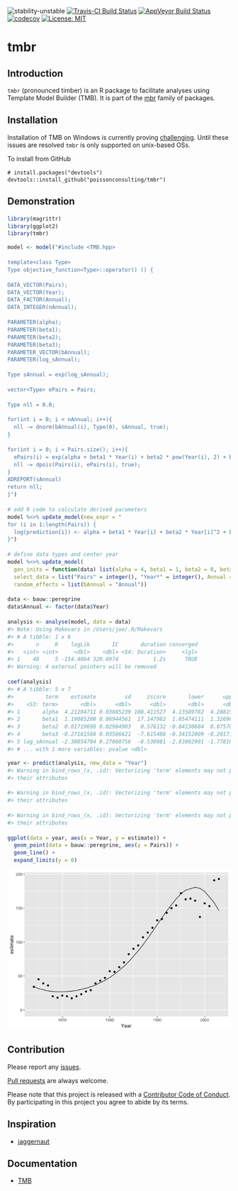 
<!-- README.md is generated from README.Rmd. Please edit that file -->
![stability-unstable](https://img.shields.io/badge/stability-unstable-yellow.svg) [![Travis-CI Build Status](https://travis-ci.org/poissonconsulting/tmbr.svg?branch=master)](https://travis-ci.org/poissonconsulting/tmbr) [![AppVeyor Build Status](https://ci.appveyor.com/api/projects/status/github/poissonconsulting/tmbr?branch=master&svg=true)](https://ci.appveyor.com/project/poissonconsulting/tmbr) [![codecov](https://codecov.io/gh/poissonconsulting/smbr/branch/master/graph/badge.svg)](https://codecov.io/gh/poissonconsulting/smbr) [![License: MIT](https://img.shields.io/badge/License-MIT-blue.svg)](https://opensource.org/licenses/MIT)

tmbr
====

Introduction
------------

`tmbr` (pronounced timber) is an R package to facilitate analyses using Template Model Builder (TMB). It is part of the [mbr](https://github.com/poissonconsulting/mbr) family of packages.

Installation
------------

Installation of TMB on Windows is currently proving [challenging](https://github.com/James-Thorson/2016_Spatio-temporal_models/issues/7). Until these issues are resolved `tmbr` is only supported on unix-based OSs.

To install from GitHub

    # install.packages("devtools")
    devtools::install_github("poissonconsulting/tmbr")

Demonstration
-------------

``` r
library(magrittr)
library(ggplot2)
library(tmbr)
```

``` r
model <- model("#include <TMB.hpp>

template<class Type>
Type objective_function<Type>::operator() () {

DATA_VECTOR(Pairs);
DATA_VECTOR(Year);
DATA_FACTOR(Annual);
DATA_INTEGER(nAnnual);

PARAMETER(alpha);
PARAMETER(beta1);
PARAMETER(beta2);
PARAMETER(beta3);
PARAMETER_VECTOR(bAnnual);
PARAMETER(log_sAnnual);

Type sAnnual = exp(log_sAnnual);

vector<Type> ePairs = Pairs;

Type nll = 0.0;

for(int i = 0; i < nAnnual; i++){
  nll -= dnorm(bAnnual(i), Type(0), sAnnual, true);
}

for(int i = 0; i < Pairs.size(); i++){
  ePairs(i) = exp(alpha + beta1 * Year(i) + beta2 * pow(Year(i), 2) + beta3 * pow(Year(i), 3) + bAnnual(Annual(i)));
  nll -= dpois(Pairs(i), ePairs(i), true);
}
ADREPORT(sAnnual)
return nll;
}")

# add R code to calculate derived parameters
model %<>% update_model(new_expr = "
for (i in 1:length(Pairs)) {
  log(prediction[i]) <- alpha + beta1 * Year[i] + beta2 * Year[i]^2 + beta3 * Year[i]^3 + bAnnual[Annual[i]]
}")

# define data types and center year
model %<>% update_model(
  gen_inits = function(data) list(alpha = 4, beta1 = 1, beta2 = 0, beta3 = 0, log_sAnnual = 0, bAnnual = rep(0, data$nAnnual)),
  select_data = list("Pairs" = integer(), "Year*" = integer(), Annual = factor()),
  random_effects = list(bAnnual = "Annual"))

data <- bauw::peregrine
data$Annual <- factor(data$Year)

analysis <- analyse(model, data = data)
#> Note: Using Makevars in /Users/joe/.R/Makevars 
#> # A tibble: 1 x 6
#>       n     K    logLik       IC       duration converged
#>   <int> <int>     <dbl>    <dbl> <S4: Duration>     <lgl>
#> 1    40     5 -154.4664 320.6974           1.2s      TRUE
#> Warning: 4 external pointers will be removed

coef(analysis)
#> # A tibble: 5 x 7
#>          term    estimate         sd     zscore       lower      upper
#>    <S3: term>       <dbl>      <dbl>      <dbl>       <dbl>      <dbl>
#> 1       alpha  4.21204711 0.03885239 108.411527  4.13589782  4.2881964
#> 2       beta1  1.19085200 0.06944561  17.147982  1.05474111  1.3269629
#> 3       beta2  0.01719698 0.02984903   0.576132 -0.04130604  0.0757000
#> 4       beta3 -0.27161560 0.03566621  -7.615488 -0.34152009 -0.2017111
#> 5 log_sAnnual -2.30854794 0.27060756  -8.530981 -2.83892901 -1.7781669
#> # ... with 1 more variables: pvalue <dbl>
```

``` r
year <- predict(analysis, new_data = "Year")
#> Warning in bind_rows_(x, .id): Vectorizing 'term' elements may not preserve
#> their attributes

#> Warning in bind_rows_(x, .id): Vectorizing 'term' elements may not preserve
#> their attributes

#> Warning in bind_rows_(x, .id): Vectorizing 'term' elements may not preserve
#> their attributes

ggplot(data = year, aes(x = Year, y = estimate)) +
  geom_point(data = bauw::peregrine, aes(y = Pairs)) +
  geom_line() +
  expand_limits(y = 0)
```

![](tools/README-unnamed-chunk-4-1.png)

Contribution
------------

Please report any [issues](https://github.com/poissonconsulting/tmbr/issues).

[Pull requests](https://github.com/poissonconsulting/tmbr/pulls) are always welcome.

Please note that this project is released with a [Contributor Code of Conduct](CONDUCT.md). By participating in this project you agree to abide by its terms.

Inspiration
-----------

-   [jaggernaut](https://github.com/poissonconsulting/jaggernaut)

Documentation
-------------

-   [TMB](https://github.com/kaskr/adcomp)
